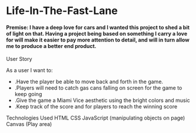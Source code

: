 # Life-In-The-Fast-Lane

#### Premise: I have a deep love for cars and I wanted this project to shed a bit of light on that. Having a project being based on something I carry a love for will make it easier to pay more attention to detail, and will in turn allow me to produce a better end product.

User Story

As a user I want to:

- .Have the player be able to move back and forth in the game.
- .Players will need to catch gas cans falling on screen for the game to keep going
- .Give the game a Miami Vice aesthetic using the bright colors and music
- .Keep track of the score and for players to reach the winning score


Technologies Used
HTML
CSS
JavaScript (manipulating objects on page)
Canvas (Play area)

